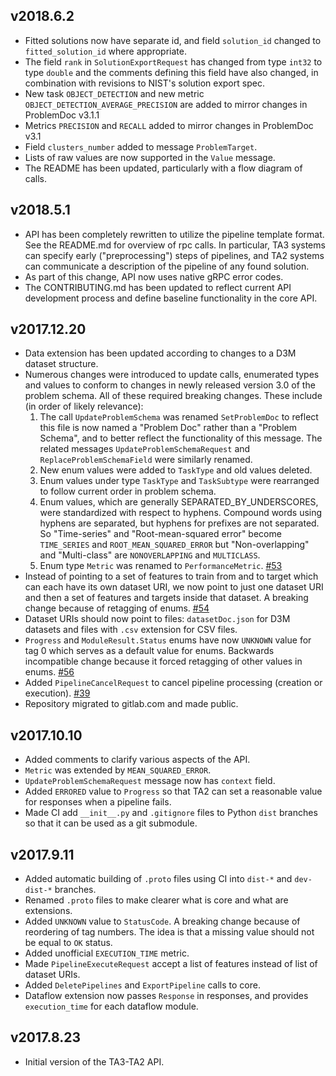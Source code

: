 ## v2018.6.2

* Fitted solutions now have separate id, and field `solution_id` changed to
  `fitted_solution_id` where appropriate.
* The field `rank` in `SolutionExportRequest` has changed from type `int32` to 
  type `double` and the comments defining this field have also changed, in 
  combination with revisions to NIST's solution export spec.
* New task `OBJECT_DETECTION` and new metric `OBJECT_DETECTION_AVERAGE_PRECISION`
  are added to mirror changes in ProblemDoc v3.1.1
* Metrics `PRECISION` and `RECALL` added to mirror changes in ProblemDoc v3.1
* Field `clusters_number` added to message `ProblemTarget`.
* Lists of raw values are now supported in the `Value` message.
* The README has been updated, particularly with a flow diagram of calls.

## v2018.5.1

* API has been completely rewritten to utilize the pipeline template format.
  See the README.md for overview of rpc calls. In particular, TA3 systems can
  specify early ("preprocessing") steps of pipelines, and TA2 systems can 
  communicate a description of the pipeline of any found solution.
* As part of this change, API now uses native gRPC error codes.
* The CONTRIBUTING.md has been updated to reflect current API development process
  and define baseline functionality in the core API.


## v2017.12.20

* Data extension has been updated according to changes to a D3M dataset structure.
* Numerous changes were introduced to update calls, enumerated types and values 
  to conform to changes in newly released version 3.0 of the problem schema. All 
  of these required breaking changes.  These include (in order of likely relevance):
    1. The call `UpdateProblemSchema` was renamed `SetProblemDoc` to reflect this
       file is now named a "Problem Doc" rather than a "Problem Schema", and to
       better reflect the functionality of this message.  The related messages
       `UpdateProblemSchemaRequest` and `ReplaceProblemSchemaField` were similarly 
       renamed.
    2. New enum values were added to `TaskType` and old values deleted. 
    3. Enum values under type `TaskType` and `TaskSubtype` were rearranged to 
       follow current order in problem schema.
    4. Enum values, which are generally SEPARATED\_BY\_UNDERSCORES, were 
       standardized with respect to hyphens.  Compound words using hyphens are 
       separated, but hyphens for prefixes are not separated.  So "Time-series"
       and "Root-mean-squared error" become `TIME_SERIES` and `ROOT_MEAN_SQUARED_ERROR`
       but "Non-overlapping" and "Multi-class" are `NONOVERLAPPING` and `MULTICLASS`.
    5. Enum type `Metric` was renamed to `PerformanceMetric`.
  [#53](https://gitlab.com/datadrivendiscovery/ta3ta2-api/issues/53)
* Instead of pointing to a set of features to train from and to target which can each have
  its own dataset URI, we now point to just one dataset URI and then a set of features and
  targets inside that dataset. A breaking change because of retagging of enums.
  [#54](https://gitlab.com/datadrivendiscovery/ta3ta2-api/issues/54)
* Dataset URIs should now point to files: `datasetDoc.json` for D3M datasets and files
  with `.csv` extension for CSV files.
* `Progress` and `ModuleResult.Status` enums have now `UNKNOWN` value for tag 0
  which serves as a default value for enums. Backwards incompatible change because
  it forced retagging of other values in enums.
  [#56](https://gitlab.com/datadrivendiscovery/ta3ta2-api/issues/56)
* Added `PipelineCancelRequest` to cancel pipeline processing (creation or execution).
  [#39](https://gitlab.com/datadrivendiscovery/ta3ta2-api/issues/39)
* Repository migrated to gitlab.com and made public.

## v2017.10.10

* Added comments to clarify various aspects of the API.
* `Metric` was extended by `MEAN_SQUARED_ERROR`.
* `UpdateProblemSchemaRequest` message now has `context` field. 
* Added `ERRORED` value to `Progress` so that TA2 can set a reasonable
  value for responses when a pipeline fails.
* Made CI add `__init__.py` and `.gitignore` files to Python `dist` branches
  so that it can be used as a git submodule.

## v2017.9.11

* Added automatic building of `.proto` files using CI into `dist-*` and `dev-dist-*` branches.
* Renamed `.proto` files to make clearer what is core and what are extensions.
* Added `UNKNOWN` value to `StatusCode`. A breaking change because of reordering of tag numbers.
  The idea is that a missing value should not be equal to `OK` status.
* Added unofficial `EXECUTION_TIME` metric.
* Made `PipelineExecuteRequest` accept a list of features instead of list of dataset URIs.
* Added `DeletePipelines` and `ExportPipeline` calls to core.
* Dataflow extension now passes `Response` in responses, and provides `execution_time`
  for each dataflow module.

## v2017.8.23

* Initial version of the TA3-TA2 API.
